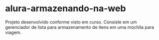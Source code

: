 # alura-armazenando-na-web

Projeto desenvolvido conforme visto em curso.
Consiste em um gerenciador de lista para armazenamento de itens em uma mochila para viagem.
